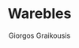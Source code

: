 ---
author: Giorgos Graikousis
title: Warebles
image_url: wearable-tech.jpg
caption: 'Η ζήτηση για wearable τεχνολογία υπάρχει εδώ και δεκαετίες και οι fans των ταινιών του James Bond ονειρεύονταν χρόνια τη στιγμή που θα μπορούσαν να φορέσουν ένα πραγματικό ρολόι με δυνατότητες επικοινωνίας, ένα δαχτυλίδι με ενσωματωμένη κάμερα ή γυαλιά που θα τους επέτρεπαν να δουν μέσα από φιμέ τζάμια. Wearable gadgets, φυσικά, δεν έκαναν την εμφάνισή τους μόνο στις ταινίες αλλά και στην πραγματική ζωή.'
license_url: http://www.itech4u.gr/tech/hands-on/item/7087-wearable-texnologia-se-apla-ellinika/7087-wearable-texnologia-se-apla-ellinika
license_text: itech4u.gr
categories:
  - technologie
tags:
  - Warebles
  - Gadgets
---